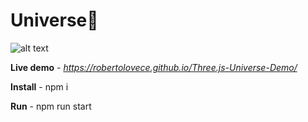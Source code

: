 # Universe🌌 
![alt text](https://user-images.githubusercontent.com/48356710/130368571-7ba4db6e-33fe-408d-974b-524e6205b3e5.png)

__Live demo__ - _https://robertolovece.github.io/Three.js-Universe-Demo/_

__Install__ - npm i

__Run__ - npm run start
